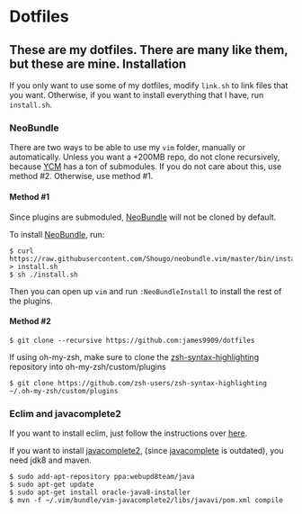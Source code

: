 Dotfiles
===========

These are my dotfiles. There are many like them, but these are mine.
Installation
--------------
If you only want to use some of my dotfiles, modify `link.sh` to link files that you want.
Otherwise, if you want to install everything that I have, run `install.sh`.

### NeoBundle

There are two ways to be able to use my `vim` folder, manually or automatically.
Unless you want a +200MB repo, do not clone recursively, because [YCM](https://github.com/Valloric/YouCompleteMe) has a ton of submodules.
If you do not care about this, use method #2. Otherwise, use method #1.

#### Method #1
Since plugins are submoduled, [NeoBundle](https://github.com/Shougo/neobundle.vim) will not be cloned by default.

To install [NeoBundle](https://github.com/Shougo/neobundle.vim), run:

```
$ curl https://raw.githubusercontent.com/Shougo/neobundle.vim/master/bin/install.sh > install.sh
$ sh ./install.sh
```

Then you can open up `vim` and run `:NeoBundleInstall` to install the rest of the plugins.

#### Method #2
`$ git clone --recursive https://github.com:james9909/dotfiles`

If using oh-my-zsh, make sure to clone the [zsh-syntax-highlighting](https://github.com/zsh-users/zsh-syntax-highlighting) repository into oh-my-zsh/custom/plugins

`$ git clone https://github.com/zsh-users/zsh-syntax-highlighting ~/.oh-my-zsh/custom/plugins`

### Eclim and javacomplete2

If you want to install eclim, just follow the instructions over [here](http://eclim.org/install.html).

If you want to install [javacomplete2](https://github.com/artur-shaik/vim-javacomplete2), (since [javacomplete](http://www.vim.org/scripts/script.php?script_id=1785) is outdated), you need jdk8 and maven.

```
$ sudo add-apt-repository ppa:webupd8team/java
$ sudo apt-get update
$ sudo apt-get install oracle-java8-installer
$ mvn -f ~/.vim/bundle/vim-javacomplete2/libs/javavi/pom.xml compile
```
